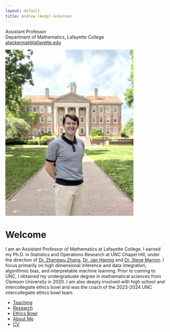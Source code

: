 ```yaml
---
layout: default
title: Andrew (Andy) Ackerman
---
```


Assistant Professor   
Department of Mathematics, Lafayette College    
atackermat@lafayette.edu

<img src="pictures/profile2.png" width="400" />


# Welcome
I am an Assistant Professor of Mathematics at Lafayette College.  I earned my Ph.D. in Statistics and Operations Research at UNC Chapel Hill, under the direction of [Dr. Zhengwu Zhang](https://zhengwu.github.io/), [Dr. Jan Hannig](https://hannig.cloudapps.unc.edu/) and [Dr. Steve Marron](https://marron.web.unc.edu/).  I focus primarily on high dimensional inference and data integration, algorithmic bias, and interpretable machine learning.  Prior to coming to UNC, I obtained my undergraduate degree in mathematical sciences from Clemson University in 2020.  I am also deeply involved with high school and intercollegiate ethics bowl and was the coach of the 2023-2024 UNC intercollegiate ethics bowl team. 

- [Teaching](teaching.md)
- [Research](research.md)
- [Ethics Bowl](ethicsbowl.md)
- [About Me](about.md)
- [CV](CV.md)
  



